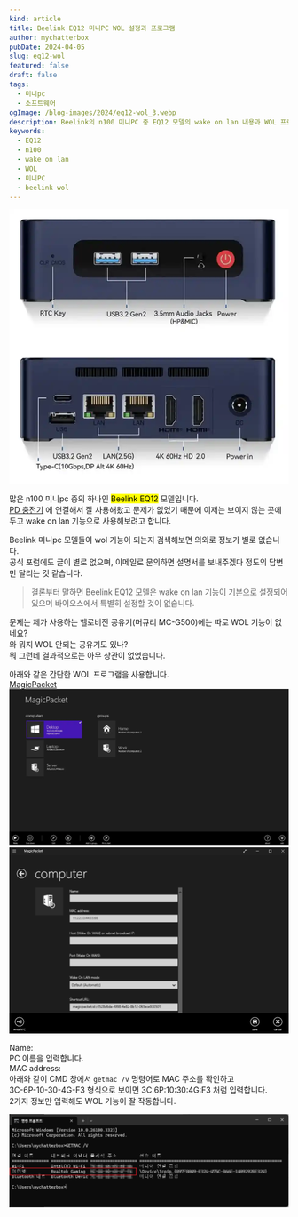```yaml
---
kind: article
title: Beelink EQ12 미니PC WOL 설정과 프로그램
author: mychatterbox
pubDate: 2024-04-05
slug: eq12-wol
featured: false
draft: false
tags:
  - 미니pc
  - 소프트웨어
ogImage: /blog-images/2024/eq12-wol_3.webp
description: Beelink의 n100 미니PC 중 EQ12 모델의 wake on lan 내용과 WOL 프로그램을 하나 추천합니다.
keywords:
  - EQ12
  - n100
  - wake on lan
  - WOL
  - 미니PC
  - beelink wol
---
```


![eq12](../../assets/blog-images/2024/eq12-wol_1.webp)

많은 n100 미니pc 중의 하나인 <mark>Beelink EQ12</mark> 모델입니다.  
[PD 충전기](https://chatter.kr/minipc-pdcharger) 에 연결해서 잘 사용해왔고 문제가 없었기 때문에 이제는 보이지 않는 곳에 두고 wake on lan 기능으로 사용해보려고 합니다.

Beelink 미니pc 모델들이 wol 기능이 되는지 검색해보면 의외로 정보가 별로 없습니다.  
공식 포럼에도 글이 별로 없으며, 이메일로 문의하면 설명서를 보내주겠다 정도의 답변만 달리는 것 같습니다.

> 결론부터 말하면 Beelink EQ12 모델은 wake on lan 기능이 기본으로 설정되어 있으며 바이오스에서 특별히 설정할 것이 없습니다.

문제는 제가 사용하는 헬로비전 공유기(머큐리 MC-G500)에는 따로 WOL 기능이 없네요?  
와 뭐지 WOL 안되는 공유기도 있나?  
뭐 그런데 결과적으로는 아무 상관이 없었습니다.

아래와 같은 간단한 WOL 프로그램을 사용합니다.  
[MagicPacket](https://apps.microsoft.com/detail/9wzdncrcw1mx?hl=ko-kr&gl=KR)
![MagicPacket](../../assets/blog-images/2024/eq12-wol_3.webp)
![mac-address](../../assets/blog-images/2024/eq12-wol_5.webp)

Name:  
PC 이름을 입력합니다.  
MAC address:  
아래와 같이 CMD 창에서 `getmac /v` 명령어로 MAC 주소를 확인하고  
3C-6P-10-30-4G-F3 형식으로 보이면 3C:6P:10:30:4G:F3 처럼 입력합니다.  
2가지 정보만 입력해도 WOL 기능이 잘 작동합니다.

![mac-address](../../assets/blog-images/2024/eq12-wol_4.webp)
